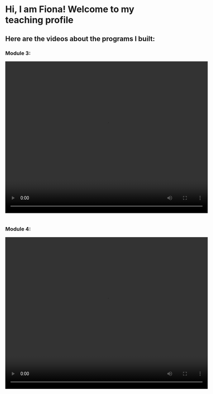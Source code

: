 #  Hi, I am Fiona! Welcome to my teaching profile
## Here are the videos about the programs I built:
### Module 3:
<video width="640" height="480" controls>
  <source src="video1997825436_ocPkgQ0y (2).mp4" type="video/mp4">
</video>
<br><br>

### Module 4:
<video width="640" height="480" controls>
  <source src="video1276810085_pMfBUarr (1).mp4" type="video/mp4">
</video>
